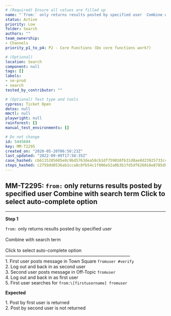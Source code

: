 ```yaml
---
# (Required) Ensure all values are filled up
name: "`from:` only returns results posted by specified user  Combine with search term  Click to select auto-complete option"
status: Active
priority: Low
folder: Search
authors: ""
team_ownership: 
- Channels
priority_p1_to_p4: P2 - Core Functions (Do core functions work?)

# (Optional)
location: Search
component: null
tags: []
labels: 
- se-prod
- search
tested_by_contributor: ""

# (Optional) Test type and tools
cypress: Ticket Open
detox: null
mmctl: null
playwright: null
rainforest: []
manual_test_environments: []

# Do not change
id: 5445604
key: MM-T2295
created_on: "2020-05-20T06:50:23Z"
last_updated: "2022-09-09T17:58:35Z"
case_hashed: cb6115205605e8c9bd5763dea58cb1df759010fb31d8ae8d23925733cc9bb7218738458ee3276380a54d4da6ba0e3376
steps_hashed: c2759dd8536ab1cca0c0fb54c1f006e52a0b3b1fd5df626018e8785d8791a456fde4831a7f7ff756f63ca96580becf11
---
```


<!-- (Auto-generated) Based on frontmatter's "key" and "name" -->

## MM-T2295: `from:` only returns results posted by specified user Combine with search term Click to select auto-complete option

---

**Step 1**

`from:` only returns results posted by specified user\
\
Combine with search term\
\
Click to select auto-complete option\
————————————————————————————\
1\. First user posts message in Town Square `fromuser #verify`\
2\. Log out and back in as second user\
3\. Second user posts message in Off-Topic `fromuser`\
4\. Log out and back in as first user\
5\. First user searches for `from:\[firstusername] fromuser`

**Expected**

1\. Post by first user is returned\
2\. Post by second user is not returned
